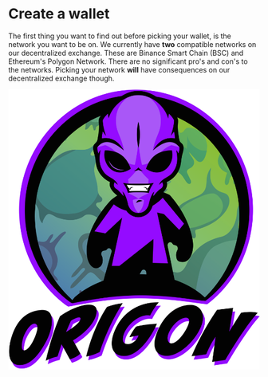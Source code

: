 # Create a wallet

The first thing you want to find out before picking your wallet, is the network you want to be on. We currently have **two** compatible networks on our decentralized exchange. These are Binance Smart Chain \(BSC\) and Ethereum's Polygon Network. There are no significant pro's and con's to the networks. Picking your network **will** have consequences on our decentralized exchange though. 

![](../.gitbook/assets/image.png)

